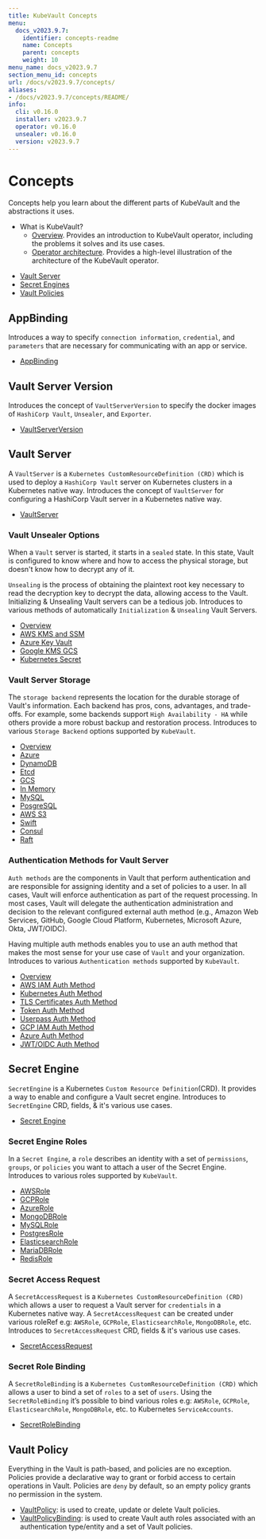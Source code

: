 ```yaml
---
title: KubeVault Concepts
menu:
  docs_v2023.9.7:
    identifier: concepts-readme
    name: Concepts
    parent: concepts
    weight: 10
menu_name: docs_v2023.9.7
section_menu_id: concepts
url: /docs/v2023.9.7/concepts/
aliases:
- /docs/v2023.9.7/concepts/README/
info:
  cli: v0.16.0
  installer: v2023.9.7
  operator: v0.16.0
  unsealer: v0.16.0
  version: v2023.9.7
---
```


# Concepts

Concepts help you learn about the different parts of KubeVault and the abstractions it uses.

- What is KubeVault?
  - [Overview](/docs/v2023.9.7/concepts/overview). Provides an introduction to KubeVault operator, including the problems it solves and its use cases.
  - [Operator architecture](/docs/v2023.9.7/concepts/architecture). Provides a high-level illustration of the architecture of the KubeVault operator.

<ul class="nav nav-tabs" id="conceptsTab" role="tablist">
  <li class="nav-item">
    <a class="nav-link active" id="vault-server-tab" data-toggle="tab" href="#vault-server" role="tab" aria-controls="vault-server" aria-selected="true">Vault Server</a>
  </li>
  <li class="nav-item">
    <a class="nav-link" id="secret-engine-tab" data-toggle="tab" href="#secret-engine" role="tab" aria-controls="secret-engine" aria-selected="false">Secret Engines</a>
  </li>
  <li class="nav-item">
    <a class="nav-link" id="vault-policy-tab" data-toggle="tab" href="#vault-policy" role="tab" aria-controls="vault-policy" aria-selected="false">Vault Policies</a>
  </li>
</ul>
<div class="tab-content" id="conceptsTabContent">
  <div class="tab-pane fade show active" id="vault-server" role="tabpanel" aria-labelledby="vault-server-tab">

## AppBinding

Introduces a way to specify `connection information`, `credential`, and `parameters` that are necessary for communicating with an app or service.

- [AppBinding](/docs/v2023.9.7/concepts/vault-server-crds/auth-methods/appbinding)

## Vault Server Version

Introduces the concept of `VaultServerVersion` to specify the docker images of `HashiCorp Vault`, `Unsealer`, and `Exporter`.

- [VaultServerVersion](/docs/v2023.9.7/concepts/vault-server-crds/vaultserverversion)

## Vault Server

A `VaultServer` is a `Kubernetes CustomResourceDefinition (CRD)` which is used to deploy a `HashiCorp Vault` server on Kubernetes clusters in a Kubernetes native way. Introduces the concept of `VaultServer` for configuring a HashiCorp Vault server in a Kubernetes native way.

- [VaultServer](/docs/v2023.9.7/concepts/vault-server-crds/vaultserver)

### Vault Unsealer Options
When a `Vault` server is started, it starts in a `sealed` state. In this state, Vault is configured to know where and how to access the physical storage, but doesn't know how to decrypt any of it.

`Unsealing` is the process of obtaining the plaintext root key necessary to read the decryption key to decrypt the data, allowing access to the Vault. Initializing & Unsealing Vault servers can be a tedious job. 
Introduces to various methods of automatically `Initialization` & `Unsealing` Vault Servers.

- [Overview](/docs/v2023.9.7/concepts/vault-server-crds/unsealer/overview)
- [AWS KMS and SSM](/docs/v2023.9.7/concepts/vault-server-crds/unsealer/aws_kms_ssm)
- [Azure Key Vault](/docs/v2023.9.7/concepts/vault-server-crds/unsealer/azure_key_vault)
- [Google KMS GCS](/docs/v2023.9.7/concepts/vault-server-crds/unsealer/google_kms_gcs)
- [Kubernetes Secret](/docs/v2023.9.7/concepts/vault-server-crds/unsealer/kubernetes_secret)
  
### Vault Server Storage
The `storage backend` represents the location for the durable storage of Vault's information. Each backend has pros, cons, advantages, and trade-offs. For example, some backends support `High Availability - HA` while others provide a more robust backup and restoration process. Introduces to various `Storage Backend` options supported by `KubeVault`.

- [Overview](/docs/v2023.9.7/concepts/vault-server-crds/storage/overview)
- [Azure](/docs/v2023.9.7/concepts/vault-server-crds/storage/azure)
- [DynamoDB](/docs/v2023.9.7/concepts/vault-server-crds/storage/dynamodb)
- [Etcd](/docs/v2023.9.7/concepts/vault-server-crds/storage/etcd)
- [GCS](/docs/v2023.9.7/concepts/vault-server-crds/storage/gcs)
- [In Memory](/docs/v2023.9.7/concepts/vault-server-crds/storage/inmem)
- [MySQL](/docs/v2023.9.7/concepts/vault-server-crds/storage/mysql)
- [PosgreSQL](/docs/v2023.9.7/concepts/vault-server-crds/storage/postgresql)
- [AWS S3](/docs/v2023.9.7/concepts/vault-server-crds/storage/s3)
- [Swift](/docs/v2023.9.7/concepts/vault-server-crds/storage/swift)
- [Consul](/docs/v2023.9.7/concepts/vault-server-crds/storage/consul)
- [Raft](/docs/v2023.9.7/concepts/vault-server-crds/storage/raft)

### Authentication Methods for Vault Server
`Auth methods` are the components in Vault that perform authentication and are responsible for assigning identity and a set of policies to a user. In all cases, Vault will enforce authentication as part of the request processing. In most cases, Vault will delegate the authentication administration and decision to the relevant configured external auth method (e.g., Amazon Web Services, GitHub, Google Cloud Platform, Kubernetes, Microsoft Azure, Okta, JWT/OIDC).

Having multiple auth methods enables you to use an auth method that makes the most sense for your use case of `Vault` and your organization.
Introduces to various `Authentication methods` supported by `KubeVault`.

- [Overview](/docs/v2023.9.7/concepts/vault-server-crds/auth-methods/overview)
- [AWS IAM Auth Method](/docs/v2023.9.7/concepts/vault-server-crds/auth-methods/aws-iam)
- [Kubernetes Auth Method](/docs/v2023.9.7/concepts/vault-server-crds/auth-methods/kubernetes)
- [TLS Certificates Auth Method](/docs/v2023.9.7/concepts/vault-server-crds/auth-methods/tls)
- [Token Auth Method](/docs/v2023.9.7/concepts/vault-server-crds/auth-methods/token)
- [Userpass Auth Method](/docs/v2023.9.7/concepts/vault-server-crds/auth-methods/userpass)
- [GCP IAM Auth Method](/docs/v2023.9.7/concepts/vault-server-crds/auth-methods/gcp-iam)
- [Azure Auth Method](/docs/v2023.9.7/concepts/vault-server-crds/auth-methods/azure)
- [JWT/OIDC Auth Method](/docs/v2023.9.7/concepts/vault-server-crds/auth-methods/jwt-oidc)

</div>
<div class="tab-pane fade" id="secret-engine" role="tabpanel" aria-labelledby="secret-engine-tab">

## Secret Engine

`SecretEngine` is a Kubernetes `Custom Resource Definition`(CRD). It provides a way to enable and configure a Vault secret engine. Introduces to `SecretEngine` CRD, fields, & it's various use cases.

- [Secret Engine](/docs/v2023.9.7/concepts/secret-engine-crds/secretengine)

### Secret Engine Roles
In a `Secret Engine`, a `role` describes an identity with a set of `permissions`, `groups`, or `policies` you want to attach a user of the Secret Engine. Introduces to various roles supported by `KubeVault`.

- [AWSRole](/docs/v2023.9.7/concepts/secret-engine-crds/aws-secret-engine/awsrole)
- [GCPRole](/docs/v2023.9.7/concepts/secret-engine-crds/gcp-secret-engine/gcprole)
- [AzureRole](/docs/v2023.9.7/concepts/secret-engine-crds/azure-secret-engine/azurerole)
- [MongoDBRole](/docs/v2023.9.7/concepts/secret-engine-crds/database-secret-engine/mongodb)
- [MySQLRole](/docs/v2023.9.7/concepts/secret-engine-crds/database-secret-engine/mysql)
- [PostgresRole](/docs/v2023.9.7/concepts/secret-engine-crds/database-secret-engine/postgresrole)
- [ElasticsearchRole](/docs/v2023.9.7/concepts/secret-engine-crds/database-secret-engine/elasticsearch)
- [MariaDBRole](/docs/v2023.9.7/concepts/secret-engine-crds/database-secret-engine/mariadb)
- [RedisRole](/docs/v2023.9.7/concepts/secret-engine-crds/database-secret-engine/redis)
  
### Secret Access Request
A `SecretAccessRequest` is a `Kubernetes CustomResourceDefinition (CRD)` which allows a user to request a Vault server for `credentials` in a Kubernetes native way. A `SecretAccessRequest` can be created under various roleRef e.g: `AWSRole`, `GCPRole`, `ElasticsearchRole`, `MongoDBRole`, etc. Introduces to `SecretAccessRequest` CRD, fields & it's various use cases.

- [SecretAccessRequest](/docs/v2023.9.7/concepts/secret-engine-crds/secret-access-request)

### Secret Role Binding
A `SecretRoleBinding` is a `Kubernetes CustomResourceDefinition (CRD)` which allows a user to bind a set of `roles` to a set of `users`. Using the `SecretRoleBinding` it’s possible to bind various roles e.g: `AWSRole`, `GCPRole`, `ElasticsearchRole`, `MongoDBRole`, etc. to Kubernetes `ServiceAccounts`.

- [SecretRoleBinding](/docs/v2023.9.7/concepts/secret-engine-crds/secret-role-binding)

</div>
<div class="tab-pane fade" id="vault-policy" role="tabpanel" aria-labelledby="vault-policy-tab">

## Vault Policy

Everything in the Vault is path-based, and policies are no exception. Policies provide a declarative way to grant or forbid access to certain operations in Vault. Policies are `deny` by default, so an empty policy grants no permission in the system.

- [VaultPolicy](/docs/v2023.9.7/concepts/policy-crds/vaultpolicy): is used to create, update or delete Vault policies.
- [VaultPolicyBinding](/docs/v2023.9.7/concepts/policy-crds/vaultpolicybinding): is used to create Vault auth roles associated with an authentication type/entity and a set of Vault policies.

</div>
</div>
